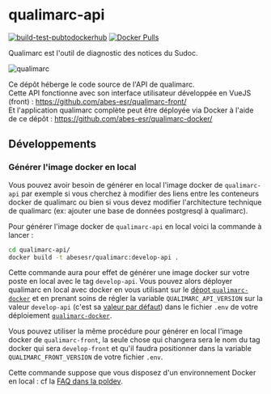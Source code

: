 # qualimarc-api

[![build-test-pubtodockerhub](https://github.com/abes-esr/qualimarc-api/actions/workflows/build-test-pubtodockerhub.yml/badge.svg)](https://github.com/abes-esr/qualimarc-api/actions/workflows/build-test-pubtodockerhub.yml) [![Docker Pulls](https://img.shields.io/docker/pulls/abesesr/qualimarc.svg)](https://hub.docker.com/r/abesesr/qualimarc/)

Qualimarc est l'outil de diagnostic des notices du Sudoc.

![qualimarc](https://user-images.githubusercontent.com/328244/203315079-4cabb49a-58a8-4778-80b5-d789e48fb94d.PNG)

Ce dépôt héberge le code source de l'API de qualimarc.  
Cette API fonctionne avec son interface utilisateur développée en VueJS (front) : https://github.com/abes-esr/qualimarc-front/  
Et l'application qualimarc complète peut être déployée via Docker à l'aide de ce dépôt : https://github.com/abes-esr/qualimarc-docker/


## Développements

### Générer l'image docker en local

Vous pouvez avoir besoin de générer en local l'image docker de ``qualimarc-api`` par exemple si vous cherchez à modifier des liens entre les conteneurs docker de qualimarc ou bien si vous devez modifier l'architecture technique de qualimarc (ex: ajouter une base de données postgresql à qualimarc).

Pour générer l'image docker de ``qualimarc-api`` en local voici la commande à lancer :
```bash
cd qualimarc-api/
docker build -t abesesr/qualimarc:develop-api .
```

Cette commande aura pour effet de générer une image docker sur votre poste en local avec le tag ``develop-api``. Vous pouvez alors déployer qualimarc en local avec docker en vous utilisant sur le [dépot ``qualimarc-docker``](https://github.com/abes-esr/qualimarc-docker) et en prenant soins de régler la variable ``QUALIMARC_API_VERSION`` sur la valeur ``develop-api`` (c'est sa [valeur par défaut](https://github.com/abes-esr/qualimarc-docker/blob/e849157904619778d461c584a5bb770edb1fa667/.env-dist#L20)) dans le fichier ``.env`` de votre déploiement [``qualimarc-docker``](https://github.com/abes-esr/qualimarc-docker).

Vous pouvez utiliser la même procédure pour générer en local l'image docker de ``qualimarc-front``, la seule chose qui changera sera le nom du tag docker qui sera ``develop-front`` et qu'il faudra positionner dans la variable ``QUALIMARC_FRONT_VERSION`` de votre fichier ``.env``.


Cette commande suppose que vous disposez d'un environnement Docker en local : cf la [FAQ dans la poldev](https://github.com/abes-esr/abes-politique-developpement/blob/main/10-FAQ.md#configuration-dun-environnement-docker-sous-windows-10).
